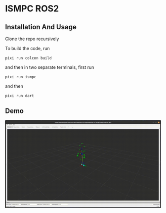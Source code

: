 # ISMPC ROS2

## Installation And Usage

Clone the repo recursively

To build the code, run 

```
pixi run colcon build
```

and then in two separate terminals, first run

```
pixi run ismpc
```

and then

```
pixi run dart
```


## Demo

![Demo](demo.gif)